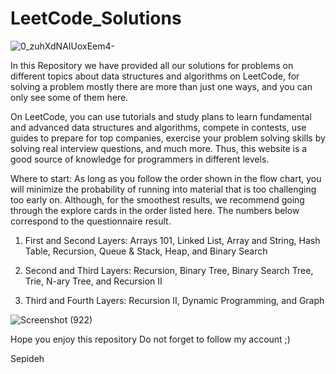 # LeetCode_Solutions
![0_zuhXdNAIUoxEem4-](https://github.com/Nadia-Mas/LeetCode_Solutions/assets/88572957/c202f708-e796-4625-a628-28e9b634be4f)

In this Repository we have provided all our solutions for problems on different topics about data structures and algorithms on LeetCode, for solving a problem mostly there are more than just one ways, and you can only see some of them here.

On LeetCode, you can use tutorials and study plans to learn fundamental and advanced data structures and algorithms, compete in contests, use guides to prepare for top companies, exercise your problem solving skills by solving real interview questions, and much more. Thus, this website is a good source of knowledge for programmers in different levels.

Where to start:
As long as you follow the order shown in the flow chart, you will minimize the probability of running into material that is too challenging too early on. Although, for the smoothest results, we recommend going through the explore cards in the order listed here. The numbers below correspond to the questionnaire result.

1. First and Second Layers: Arrays 101, Linked List, Array and String, Hash Table, Recursion, Queue & Stack, Heap, and Binary Search

2. Second and Third Layers: Recursion, Binary Tree, Binary Search Tree, Trie, N-ary Tree, and Recursion II

3. Third and Fourth Layers: Recursion II, Dynamic Programming, and Graph

![Screenshot (922)](https://github.com/Nadia-Mas/LeetCode_Solutions/assets/88572957/9cece424-566b-44b8-837a-12e3141587e7)

Hope you enjoy this repository
Do not forget to follow my account ;)

Sepideh

